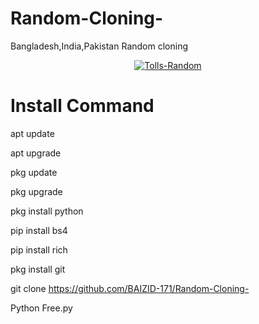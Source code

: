 # Random-Cloning-
Bangladesh,India,Pakistan Random cloning 
<p align="center">
<a href="https://BAIZID-171.github.io/"><img title="Tolls-Random" src="https://img.shields.io/badge/Tolls%20Cloning-Random-SCRIPT?colorA=%23ff8100&colorB=%23017e40&colorC=%23ff0000&style=for-the-badge"></a>

# Install Command 

apt update 

apt upgrade 

pkg update 

pkg upgrade 

pkg install python 

pip install bs4

pip install rich

pkg install git 

git clone https://github.com/BAIZID-171/Random-Cloning-

Python Free.py
